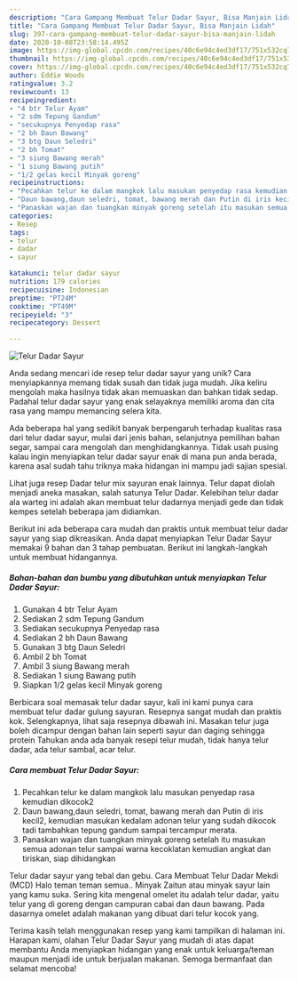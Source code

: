 ```yaml
---
description: "Cara Gampang Membuat Telur Dadar Sayur, Bisa Manjain Lidah"
title: "Cara Gampang Membuat Telur Dadar Sayur, Bisa Manjain Lidah"
slug: 397-cara-gampang-membuat-telur-dadar-sayur-bisa-manjain-lidah
date: 2020-10-08T23:58:14.495Z
image: https://img-global.cpcdn.com/recipes/40c6e94c4ed3df17/751x532cq70/telur-dadar-sayur-foto-resep-utama.jpg
thumbnail: https://img-global.cpcdn.com/recipes/40c6e94c4ed3df17/751x532cq70/telur-dadar-sayur-foto-resep-utama.jpg
cover: https://img-global.cpcdn.com/recipes/40c6e94c4ed3df17/751x532cq70/telur-dadar-sayur-foto-resep-utama.jpg
author: Eddie Woods
ratingvalue: 3.2
reviewcount: 13
recipeingredient:
- "4 btr Telur Ayam"
- "2 sdm Tepung Gandum"
- "secukupnya Penyedap rasa"
- "2 bh Daun Bawang"
- "3 btg Daun Seledri"
- "2 bh Tomat"
- "3 siung Bawang merah"
- "1 siung Bawang putih"
- "1/2 gelas kecil Minyak goreng"
recipeinstructions:
- "Pecahkan telur ke dalam mangkok lalu masukan penyedap rasa kemudian dikocok2"
- "Daun bawang,daun seledri, tomat, bawang merah dan Putin di iris kecil2, kemudian masukan kedalam adonan telur yang sudah dikocok tadi tambahkan tepung gandum sampai tercampur merata."
- "Panaskan wajan dan tuangkan minyak goreng setelah itu masukan semua adonan telur sampai warna kecoklatan kemudian angkat dan tiriskan, siap dihidangkan"
categories:
- Resep
tags:
- telur
- dadar
- sayur

katakunci: telur dadar sayur 
nutrition: 179 calories
recipecuisine: Indonesian
preptime: "PT24M"
cooktime: "PT49M"
recipeyield: "3"
recipecategory: Dessert

---
```



![Telur Dadar Sayur](https://img-global.cpcdn.com/recipes/40c6e94c4ed3df17/751x532cq70/telur-dadar-sayur-foto-resep-utama.jpg)

Anda sedang mencari ide resep telur dadar sayur yang unik? Cara menyiapkannya memang tidak susah dan tidak juga mudah. Jika keliru mengolah maka hasilnya tidak akan memuaskan dan bahkan tidak sedap. Padahal telur dadar sayur yang enak selayaknya memiliki aroma dan cita rasa yang mampu memancing selera kita.

Ada beberapa hal yang sedikit banyak berpengaruh terhadap kualitas rasa dari telur dadar sayur, mulai dari jenis bahan, selanjutnya pemilihan bahan segar, sampai cara mengolah dan menghidangkannya. Tidak usah pusing kalau ingin menyiapkan telur dadar sayur enak di mana pun anda berada, karena asal sudah tahu triknya maka hidangan ini mampu jadi sajian spesial.

Lihat juga resep Dadar telur mix sayuran enak lainnya. Telur dapat diolah menjadi aneka masakan, salah satunya Telur Dadar. Kelebihan telur dadar ala warteg ini adalah akan membuat telur dadarnya menjadi gede dan tidak kempes setelah beberapa jam didiamkan.


Berikut ini ada beberapa cara mudah dan praktis untuk membuat telur dadar sayur yang siap dikreasikan. Anda dapat menyiapkan Telur Dadar Sayur memakai 9 bahan dan 3 tahap pembuatan. Berikut ini langkah-langkah untuk membuat hidangannya.

<!--inarticleads1-->

##### Bahan-bahan dan bumbu yang dibutuhkan untuk menyiapkan Telur Dadar Sayur:

1. Gunakan 4 btr Telur Ayam
1. Sediakan 2 sdm Tepung Gandum
1. Sediakan secukupnya Penyedap rasa
1. Sediakan 2 bh Daun Bawang
1. Gunakan 3 btg Daun Seledri
1. Ambil 2 bh Tomat
1. Ambil 3 siung Bawang merah
1. Sediakan 1 siung Bawang putih
1. Siapkan 1/2 gelas kecil Minyak goreng


Berbicara soal memasak telur dadar sayur, kali ini kami punya cara membuat telur dadar gulung sayuran. Resepnya sangat mudah dan praktis kok. Selengkapnya, lihat saja resepnya dibawah ini. Masakan telur juga boleh dicampur dengan bahan lain seperti sayur dan daging sehingga protein Tahukan anda ada banyak resepi telur mudah, tidak hanya telur dadar, ada telur sambal, acar telur. 

<!--inarticleads2-->

##### Cara membuat Telur Dadar Sayur:

1. Pecahkan telur ke dalam mangkok lalu masukan penyedap rasa kemudian dikocok2
1. Daun bawang,daun seledri, tomat, bawang merah dan Putin di iris kecil2, kemudian masukan kedalam adonan telur yang sudah dikocok tadi tambahkan tepung gandum sampai tercampur merata.
1. Panaskan wajan dan tuangkan minyak goreng setelah itu masukan semua adonan telur sampai warna kecoklatan kemudian angkat dan tiriskan, siap dihidangkan


Telur dadar sayur yang tebal dan gebu. Cara Membuat Telur Dadar Mekdi (MCD) Halo teman teman semua.. Minyak Zaitun atau minyak sayur lain yang kamu suka. Sering kita mengenal omelet itu adalah telur dadar, yaitu telur yang di goreng dengan campuran cabai dan daun bawang. Pada dasarnya omelet adalah makanan yang dibuat dari telur kocok yang. 

Terima kasih telah menggunakan resep yang kami tampilkan di halaman ini. Harapan kami, olahan Telur Dadar Sayur yang mudah di atas dapat membantu Anda menyiapkan hidangan yang enak untuk keluarga/teman maupun menjadi ide untuk berjualan makanan. Semoga bermanfaat dan selamat mencoba!
